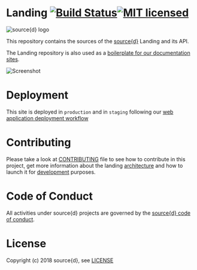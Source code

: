 # Landing [![Build Status](https://drone.srcd.host/api/badges/src-d/landing/status.svg)](https://drone.srcd.host/src-d/landing)[![MIT licensed](https://img.shields.io/badge/license-MIT-blue.svg)](https://github.com/src-d/landing/blob/master/LICENSE)

![source{d} logo](.github/logo-blue.png?raw=true)

This repository contains the sources of the [source{d}](https://sourced.tech) Landing and its API.

The Landing repository is also used as a [boilerplate for our documentation sites](https://github.com/src-d/docs).

![Screenshot](.github/screenshot.png?raw=true)


# Deployment

This site is deployed in `production` and in `staging` following our [web application deployment workflow](https://github.com/src-d/guide/blob/master/engineering/continuous-delivery.md)


# Contributing

Please take a look at [CONTRIBUTING](CONTRIBUTING.md) file to see how to contribute in this project, get more information about the landing [architecture](CONTRIBUTING.md#Architecture) and how to launch it for [development](CONTRIBUTING.md#Development) purposes.


# Code of Conduct

All activities under source{d} projects are governed by the [source{d} code of conduct](.github/CODE_OF_CONDUCT.md).


# License

Copyright (c) 2018 source{d}, see [LICENSE](LICENSE)
